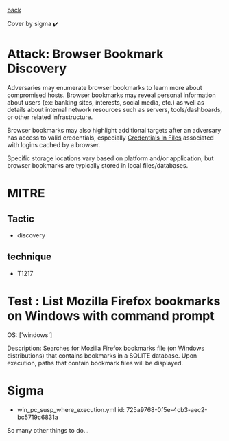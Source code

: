 [back](../index.md)

Cover by sigma :heavy_check_mark: 

# Attack: Browser Bookmark Discovery

 Adversaries may enumerate browser bookmarks to learn more about compromised hosts. Browser bookmarks may reveal personal information about users (ex: banking sites, interests, social media, etc.) as well as details about internal network resources such as servers, tools/dashboards, or other related infrastructure.

Browser bookmarks may also highlight additional targets after an adversary has access to valid credentials, especially [Credentials In Files](https://attack.mitre.org/techniques/T1552/001) associated with logins cached by a browser.

Specific storage locations vary based on platform and/or application, but browser bookmarks are typically stored in local files/databases.

# MITRE
## Tactic
  - discovery

## technique
  - T1217

# Test : List Mozilla Firefox bookmarks on Windows with command prompt

OS: ['windows']

Description: Searches for Mozilla Firefox bookmarks file (on Windows distributions) that contains bookmarks in a SQLITE database.
Upon execution, paths that contain bookmark files will be displayed.


# Sigma
 - win_pc_susp_where_execution.yml id: 725a9768-0f5e-4cb3-aec2-bc5719c6831a


 So many other things to do...